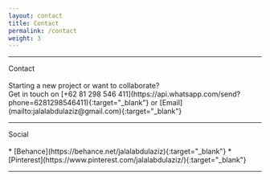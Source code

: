 ```yaml
---
layout: contact
title: Contact
permalink: /contact
weight: 3
---
```


<hr class="separator-first">
Contact
<br>
<br>
Starting a new project or want to collaborate?
<br>Get in touch on [+62 81 298 546 411](https://api.whatsapp.com/send?phone=6281298546411){:target="_blank"} or [Email](mailto:jalalabdulaziz@gmail.com){:target="_blank"}
<hr class="separator">
Social
<br>
<br>
* [Behance](https://behance.net/jalalabdulaziz){:target="_blank"}
* [Pinterest](https://www.pinterest.com/jalalabdulaziz/){:target="_blank"}
<hr class="separator">